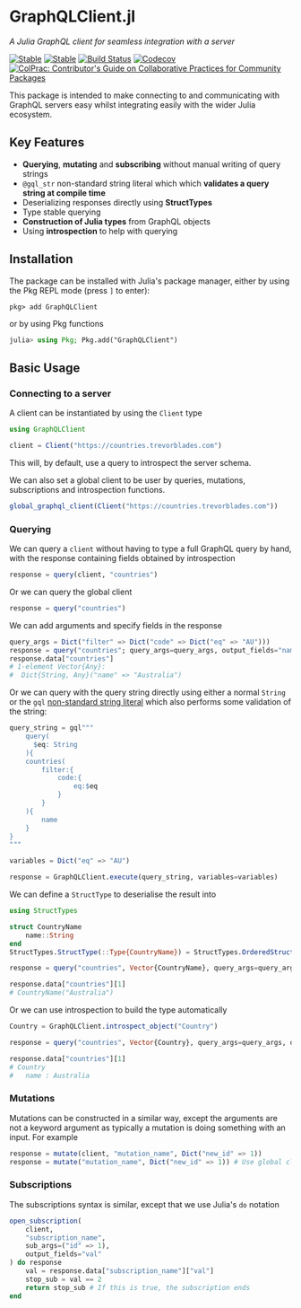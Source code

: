 # GraphQLClient.jl

*A Julia GraphQL client for seamless integration with a server*

[![Stable](https://img.shields.io/badge/docs-stable-blue.svg)](https://deloittedigitalapac.github.io/GraphQLClient.jl/stable)
[![Stable](https://img.shields.io/badge/docs-dev-blue.svg)](https://deloittedigitalapac.github.io/GraphQLClient.jl/dev)
[![Build Status](https://github.com/DeloitteDigitalAPAC/GraphQLClient.jl/workflows/CI/badge.svg?branch=main)](https://github.com/DeloitteDigitalAPAC/GraphQLClient.jl/actions?query=workflow%3ACI+branch%3Amain)
[![Codecov](https://codecov.io/gh/DeloitteDigitalAPAC/GraphQLClient.jl/branch/main/graph/badge.svg)](https://codecov.io/gh/DeloitteDigitalAPAC/GraphQLClient.jl)
[![ColPrac: Contributor's Guide on Collaborative Practices for Community Packages](https://img.shields.io/badge/ColPrac-Contributor's%20Guide-blueviolet)](https://github.com/SciML/ColPrac)

This package is intended to make connecting to and communicating with GraphQL servers easy whilst integrating easily with the wider Julia ecosystem.

## Key Features

- **Querying**, **mutating** and **subscribing** without manual writing of query strings
- `@gql_str` non-standard string literal which which **validates a query string at compile time** 
- Deserializing responses directly using **StructTypes**
- Type stable querying
- **Construction of Julia types** from GraphQL objects
- Using **introspection** to help with querying

## Installation

The package can be installed with Julia's package manager,
either by using the Pkg REPL mode (press `]` to enter):
```
pkg> add GraphQLClient
```
or by using Pkg functions
```julia
julia> using Pkg; Pkg.add("GraphQLClient")
```

## Basic Usage

### Connecting to a server

A client can be instantiated by using the `Client` type

```julia
using GraphQLClient

client = Client("https://countries.trevorblades.com")
```

This will, by default, use a query to introspect the server schema.

We can also set a global client to be user by queries, mutations, subscriptions and introspection functions.

```julia
global_graphql_client(Client("https://countries.trevorblades.com"))
```

### Querying

We can query a `client` without having to type a full GraphQL query by hand, with the response containing fields obtained by introspection

```julia
response = query(client, "countries")
```

Or we can query the global client

```julia
response = query("countries")
```

We can add arguments and specify fields in the response

```julia
query_args = Dict("filter" => Dict("code" => Dict("eq" => "AU")))
response = query("countries"; query_args=query_args, output_fields="name");
response.data["countries"]
# 1-element Vector{Any}:
#  Dict{String, Any}("name" => "Australia")
```

Or we can query with the query string directly using either a normal `String` or the `gql` [non-standard string literal](https://docs.julialang.org/en/v1/manual/strings/#non-standard-string-literals) which also performs some validation of the string:

```julia
query_string = gql"""
    query(
      $eq: String
    ){
    countries(
        filter:{
            code:{
                eq:$eq
            }
        }
    ){
        name
    }
}
"""

variables = Dict("eq" => "AU")

response = GraphQLClient.execute(query_string, variables=variables)
```


We can define a `StructType` to deserialise the result into

```julia
using StructTypes

struct CountryName
    name::String
end
StructTypes.StructType(::Type{CountryName}) = StructTypes.OrderedStruct()

response = query("countries", Vector{CountryName}, query_args=query_args, output_fields="name")

response.data["countries"][1]
# CountryName("Australia")
```

Or we can use introspection to build the type automatically

```julia
Country = GraphQLClient.introspect_object("Country")

response = query("countries", Vector{Country}, query_args=query_args, output_fields="name")

response.data["countries"][1]
# Country
#   name : Australia
```

### Mutations

Mutations can be constructed in a similar way, except the arguments are not a keyword argument as typically
a mutation is doing something with an input. For example

```julia
response = mutate(client, "mutation_name", Dict("new_id" => 1))
response = mutate("mutation_name", Dict("new_id" => 1)) # Use global client
```


### Subscriptions

The subscriptions syntax is similar, except that we use Julia's `do` notation

```julia
open_subscription(
    client,
    "subscription_name",
    sub_args=("id" => 1),
    output_fields="val"
) do response
    val = response.data["subscription_name"]["val"]
    stop_sub = val == 2
    return stop_sub # If this is true, the subscription ends
end
```